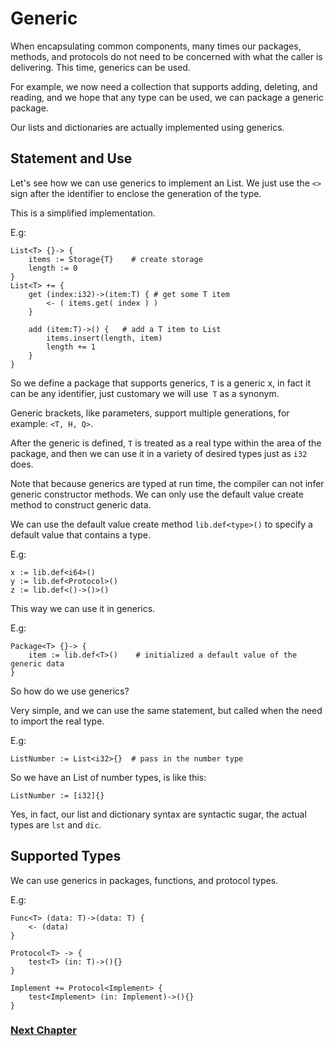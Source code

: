 # Generic
When encapsulating common components, many times our packages, methods, and protocols do not need to be concerned with what the caller is delivering. This time, generics can be used.

For example, we now need a collection that supports adding, deleting, and reading, and we hope that any type can be used, we can package a generic package.

Our lists and dictionaries are actually implemented using generics.
## Statement and Use
Let's see how we can use generics to implement an List. We just use the `<>` sign after the identifier to enclose the generation of the type.

This is a simplified implementation.

E.g:
```
List<T> {}-> {
    items := Storage{T}    # create storage
    length := 0
}
List<T> += {
    get (index:i32)->(item:T) { # get some T item
        <- ( items.get( index ) )
    }

    add (item:T)->() {   # add a T item to List
        items.insert(length, item)
        length += 1
    }
}
```
So we define a package that supports generics, `T` is a generic x, in fact it can be any identifier, just customary we will use` T` as a synonym.

Generic brackets, like parameters, support multiple generations, for example: `<T, H, Q>`.

After the generic is defined, `T` is treated as a real type within the area of ​​the package, and then we can use it in a variety of desired types just as `i32` does.

Note that because generics are typed at run time, the compiler can not infer generic constructor methods. We can only use the default value create method to construct generic data.

We can use the default value create method `lib.def<type>()` to specify a default value that contains a type.

E.g:
```
x := lib.def<i64>()
y := lib.def<Protocol>()
z := lib.def<()->()>()
```

This way we can use it in generics.

E.g:
```
Package<T> {}-> {
    item := lib.def<T>()    # initialized a default value of the generic data
}
```
So how do we use generics?

Very simple, and we can use the same statement, but called when the need to import the real type.

E.g:
```
ListNumber := List<i32>{}  # pass in the number type
```
So we have an List of number types, is like this:
```
ListNumber := [i32]{}
```
Yes, in fact, our list and dictionary syntax are syntactic sugar, the actual types are `lst` and `dic`.
## Supported Types
We can use generics in packages, functions, and protocol types.

E.g:
```
Func<T> (data: T)->(data: T) {
    <- (data)
}

Protocol<T> -> {
    test<T> (in: T)->(){}
}

Implement += Protocol<Implement> {
    test<Implement> (in: Implement)->(){}
}
```
### [Next Chapter](annotation.md)